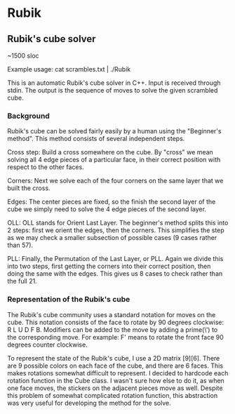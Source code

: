 # Rubik
<h2>Rubik's cube solver</h2>

~1500 sloc

Example usage:
cat scrambles.txt | ./Rubik

This is an automatic Rubik's cube solver in C++.
Input is received through stdin.
The output is the sequence of moves to solve the given scrambled cube.

<h3>Background</h3>
Rubik's cube can be solved fairly easily by a human using the "Beginner's method". This method consists of several independent steps.

Cross step:
Build a cross somewhere on the cube. By "cross" we mean solving all 4 edge pieces of a particular face, in their correct position with respect to the other faces.

Corners:
Next we solve each of the four corners on the same layer that we built the cross.

Edges: The center pieces are fixed, so the finish the second layer of the cube we simply need to solve the 4 edge pieces of the second layer.

OLL: OLL stands for Orient Last Layer. The beginner's method splits this into 2 steps: first we orient the edges, then the corners. This simplifies the step as we may check a smaller subsection of possible cases (9 cases rather than 57).

PLL: Finally, the Permutation of the Last Layer, or PLL. Again we divide this into two steps, first getting the corners into their correct position, then doing the same with the edges. This gives us 8 cases to check rather than the full 21.

<h3>Representation of the Rubik's cube</h3>
The Rubik's cube community uses a standard notation for moves on the cube. This notation consists of the face to rotate by 90 degrees clockwise: R L U D F B. Modifiers can be added to the move by adding a prime(\') to
the corresponding move. For example: F' means to rotate the front face 90 degrees counter clockwise.

To represent the state of the Rubik's cube, I use a 2D matrix [9][6]. There are 9 possible colors on each face of the cube, and there are 6 faces. This makes rotations somewhat difficult to represent.
I decided to hardcode each rotation function in the Cube class. I wasn't sure how else to do it, as when one face moves, the stickers on the adjacent pieces move as well. Despite this problem of somewhat complicated rotation function, this abstraction was very useful for developing the method for the solve.
